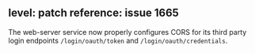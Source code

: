 level: patch
reference: issue 1665
---

The web-server service now properly configures CORS for
its third party login endpoints `/login/oauth/token` and
`/login/oauth/credentials`.
